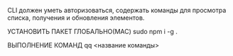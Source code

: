 CLI должен уметь авторизоваться, содержать команды для просмотра списка, получения и обновления элементов.

УСТАНОВИТЬ ПАКЕТ ГЛОБАЛЬНО(MAC)
sudo npm i -g .

ВЫПОЛНЕНИЕ КОМАНД
qq <название команды>